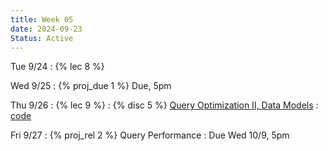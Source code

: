 ```yaml
---
title: Week 05
date: 2024-09-23
Status: Active
---
```


Tue 9/24
: {% lec 8 %}

Wed 9/25
: {% proj_due 1 %} Due, 5pm

Thu 9/26
: {% lec 9 %}
: {% disc 5 %} [Query Optimization II, Data Models](https://drive.google.com/file/d/1kQbuBeIq_SaHfH_APz9OdzfES_vBEsNf/view?usp=sharing)
  : [code](http://data101.datahub.berkeley.edu/hub/user-redirect/git-pull?repo=https%3A%2F%2Fgithub.com%2Fcal-data-eng%2Ffa24-materials&urlpath=tree%2Ffa24-materials%2Fdisc%2Fdisc05%2Fdisc05.ipynb&branch=main)

Fri 9/27
: {% proj_rel 2 %} Query Performance
  : Due Wed 10/9, 5pm
